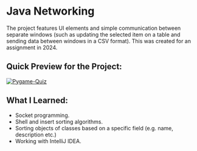 # Java Networking

The project features UI elements and simple communication between separate windows (such as updating the selected item on a table and sending data between windows in a CSV format). 
This was created for an assignment in 2024.

## Quick Preview for the Project:
[![Pygame-Quiz](https://img.youtube.com/vi/Q_Zf5qrlMJk/0.jpg)](https://www.youtube.com/watch?v=Q_Zf5qrlMJk)

## What I Learned:
* Socket programming.
* Shell and insert sorting algorithms.
* Sorting objects of classes based on a specific field (e.g. name, description etc.)
* Working with IntelliJ IDEA.

